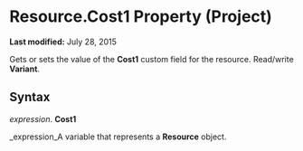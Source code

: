 
# Resource.Cost1 Property (Project)

 **Last modified:** July 28, 2015

Gets or sets the value of the  **Cost1** custom field for the resource. Read/write **Variant**.

## Syntax

 _expression_. **Cost1**

 _expression_A variable that represents a  **Resource** object.

